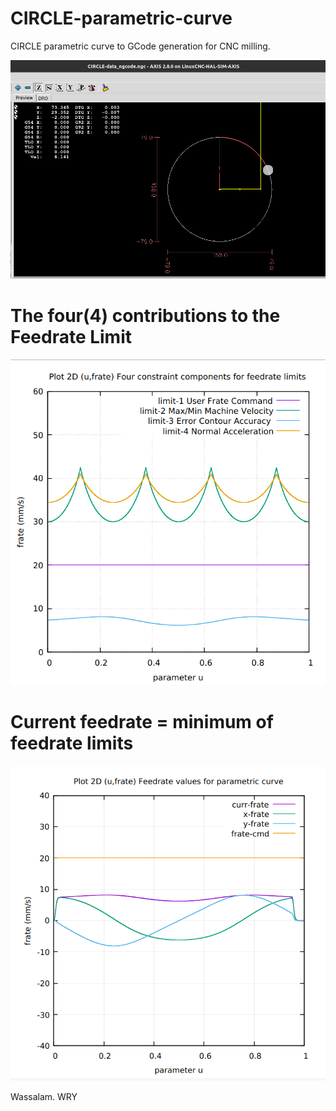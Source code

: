 # CIRCLE-parametric-curve
CIRCLE parametric curve to GCode generation for CNC milling.

![](CIRCLE-screenshots/CIRCLE-Screenshot.png)

# The four(4) contributions to the Feedrate Limit
![](CIRCLE-screenshots/Image-13-Algo20-FC20-Circle.png)

# Current feedrate = minimum of feedrate limits
![](CIRCLE-screenshots/Image-09-Algo20-FC20-Circle.png)

Wassalam.
WRY
